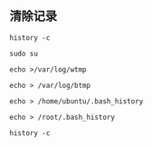 ## 清除记录

```shell script
history -c

sudo su

echo >/var/log/wtmp

echo > /var/log/btmp

echo > /home/ubuntu/.bash_history

echo > /root/.bash_history

history -c
```
